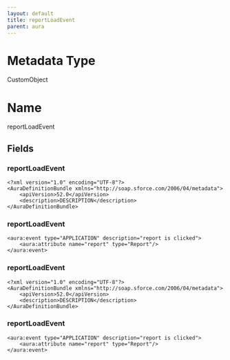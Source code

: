 ```yaml
---
layout: default
title: reportLoadEvent
parent: aura
---
```

# Metadata Type
CustomObject

# Name
reportLoadEvent
## Fields
### reportLoadEvent

```
<?xml version="1.0" encoding="UTF-8"?>
<AuraDefinitionBundle xmlns="http://soap.sforce.com/2006/04/metadata">
    <apiVersion>52.0</apiVersion>
    <description>DESCRIPTION</description>
</AuraDefinitionBundle>
```
### reportLoadEvent

```
<aura:event type="APPLICATION" description="report is clicked">
	<aura:attribute name="report" type="Report"/>
</aura:event>
```
### reportLoadEvent

```
<?xml version="1.0" encoding="UTF-8"?>
<AuraDefinitionBundle xmlns="http://soap.sforce.com/2006/04/metadata">
    <apiVersion>52.0</apiVersion>
    <description>DESCRIPTION</description>
</AuraDefinitionBundle>
```
### reportLoadEvent

```
<aura:event type="APPLICATION" description="report is clicked">
	<aura:attribute name="report" type="Report"/>
</aura:event>
```
